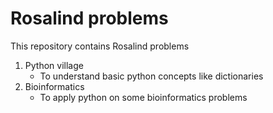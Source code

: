 # Rosalind problems
This repository contains Rosalind problems
1. Python village
    - To understand basic python concepts like dictionaries
2. Bioinformatics
    - To apply python on some bioinformatics problems
